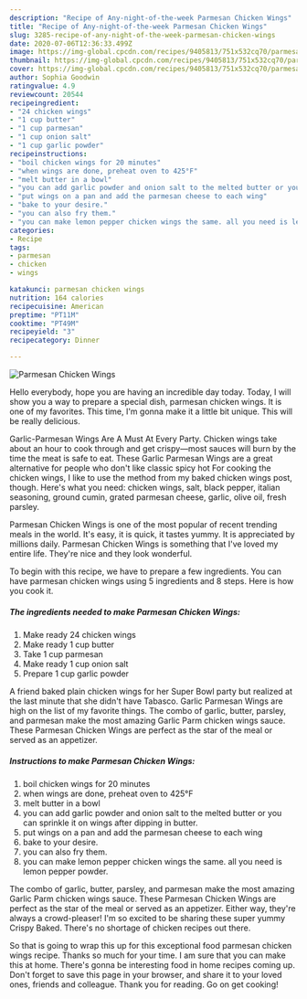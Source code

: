 ```yaml
---
description: "Recipe of Any-night-of-the-week Parmesan Chicken Wings"
title: "Recipe of Any-night-of-the-week Parmesan Chicken Wings"
slug: 3285-recipe-of-any-night-of-the-week-parmesan-chicken-wings
date: 2020-07-06T12:36:33.499Z
image: https://img-global.cpcdn.com/recipes/9405813/751x532cq70/parmesan-chicken-wings-recipe-main-photo.jpg
thumbnail: https://img-global.cpcdn.com/recipes/9405813/751x532cq70/parmesan-chicken-wings-recipe-main-photo.jpg
cover: https://img-global.cpcdn.com/recipes/9405813/751x532cq70/parmesan-chicken-wings-recipe-main-photo.jpg
author: Sophia Goodwin
ratingvalue: 4.9
reviewcount: 20544
recipeingredient:
- "24 chicken wings"
- "1 cup butter"
- "1 cup parmesan"
- "1 cup onion salt"
- "1 cup garlic powder"
recipeinstructions:
- "boil chicken wings for 20 minutes"
- "when wings are done, preheat oven to 425°F"
- "melt butter in a bowl"
- "you can add garlic powder and onion salt to the melted butter or you can sprinkle it on wings after dipping in butter."
- "put wings on a pan and add the parmesan cheese to each wing"
- "bake to your desire."
- "you can also fry them."
- "you can make lemon pepper chicken wings the same. all you need is lemon pepper powder."
categories:
- Recipe
tags:
- parmesan
- chicken
- wings

katakunci: parmesan chicken wings 
nutrition: 164 calories
recipecuisine: American
preptime: "PT11M"
cooktime: "PT49M"
recipeyield: "3"
recipecategory: Dinner

---
```



![Parmesan Chicken Wings](https://img-global.cpcdn.com/recipes/9405813/751x532cq70/parmesan-chicken-wings-recipe-main-photo.jpg)

Hello everybody, hope you are having an incredible day today. Today, I will show you a way to prepare a special dish, parmesan chicken wings. It is one of my favorites. This time, I'm gonna make it a little bit unique. This will be really delicious.

Garlic-Parmesan Wings Are A Must At Every Party. Chicken wings take about an hour to cook through and get crispy—most sauces will burn by the time the meat is safe to eat. These Garlic Parmesan Wings are a great alternative for people who don&#39;t like classic spicy hot For cooking the chicken wings, I like to use the method from my baked chicken wings post, though. Here&#39;s what you need: chicken wings, salt, black pepper, italian seasoning, ground cumin, grated parmesan cheese, garlic, olive oil, fresh parsley.

Parmesan Chicken Wings is one of the most popular of recent trending meals in the world. It's easy, it is quick, it tastes yummy. It is appreciated by millions daily. Parmesan Chicken Wings is something that I've loved my entire life. They're nice and they look wonderful.


To begin with this recipe, we have to prepare a few ingredients. You can have parmesan chicken wings using 5 ingredients and 8 steps. Here is how you cook it.

<!--inarticleads1-->

##### The ingredients needed to make Parmesan Chicken Wings:

1. Make ready 24 chicken wings
1. Make ready 1 cup butter
1. Take 1 cup parmesan
1. Make ready 1 cup onion salt
1. Prepare 1 cup garlic powder


A friend baked plain chicken wings for her Super Bowl party but realized at the last minute that she didn&#39;t have Tabasco. Garlic Parmesan Wings are high on the list of my favorite things. The combo of garlic, butter, parsley, and parmesan make the most amazing Garlic Parm chicken wings sauce. These Parmesan Chicken Wings are perfect as the star of the meal or served as an appetizer. 

<!--inarticleads2-->

##### Instructions to make Parmesan Chicken Wings:

1. boil chicken wings for 20 minutes
1. when wings are done, preheat oven to 425°F
1. melt butter in a bowl
1. you can add garlic powder and onion salt to the melted butter or you can sprinkle it on wings after dipping in butter.
1. put wings on a pan and add the parmesan cheese to each wing
1. bake to your desire.
1. you can also fry them.
1. you can make lemon pepper chicken wings the same. all you need is lemon pepper powder.


The combo of garlic, butter, parsley, and parmesan make the most amazing Garlic Parm chicken wings sauce. These Parmesan Chicken Wings are perfect as the star of the meal or served as an appetizer. Either way, they&#39;re always a crowd-pleaser! I&#39;m so excited to be sharing these super yummy Crispy Baked. There&#39;s no shortage of chicken recipes out there. 

So that is going to wrap this up for this exceptional food parmesan chicken wings recipe. Thanks so much for your time. I am sure that you can make this at home. There's gonna be interesting food in home recipes coming up. Don't forget to save this page in your browser, and share it to your loved ones, friends and colleague. Thank you for reading. Go on get cooking!
